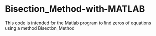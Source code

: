 # Bisection_Method-with-MATLAB
This code is intended for the Matlab program to find zeros of equations using a method Bisection_Method
